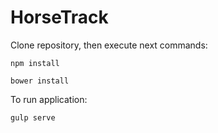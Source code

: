 # HorseTrack
Clone repository, then execute next commands:

```
npm install
```
```
bower install
```

To run application:
```
gulp serve
```

